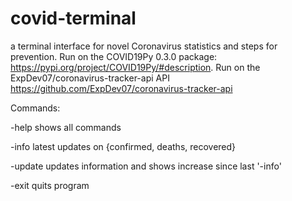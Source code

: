 # covid-terminal
a terminal interface for novel Coronavirus statistics and steps for prevention. Run on the COVID19Py 0.3.0 package: https://pypi.org/project/COVID19Py/#description. Run on the ExpDev07/coronavirus-tracker-api API https://github.com/ExpDev07/coronavirus-tracker-api 

Commands:

-help   shows all commands

-info   latest updates on {confirmed, deaths, recovered}

-update updates information and shows increase since last '-info'

-exit quits program
